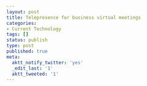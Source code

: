 ```yaml
---
layout: post
title: Telepresence for business virtual meetings
categories:
- Current Technology
tags: []
status: publish
type: post
published: true
meta:
  aktt_notify_twitter: 'yes'
  _edit_last: '1'
  aktt_tweeted: '1'
---
```


